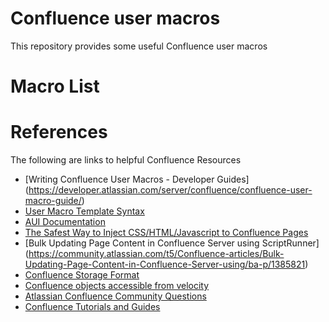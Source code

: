 # Confluence user macros
This repository provides some useful Confluence user macros

# Macro List

# References
The following are links to helpful Confluence Resources

* [Writing Confluence User Macros - Developer Guides] (https://developer.atlassian.com/server/confluence/confluence-user-macro-guide/)
* [User Macro Template Syntax](https://confluence.atlassian.com/doc/user-macro-template-syntax-223906130.html)
* [AUI Documentation](https://docs.atlassian.com/aui/)
* [The Safest Way to Inject CSS/HTML/Javascript to Confluence Pages](https://blog.servicerocket.com/adoption/the-safest-way-to-inject-css/html/javascript-to-confluence-pages)
* [Bulk Updating Page Content in Confluence Server using ScriptRunner] (https://community.atlassian.com/t5/Confluence-articles/Bulk-Updating-Page-Content-in-Confluence-Server-using/ba-p/1385821)
* [Confluence Storage Format](https://confluence.atlassian.com/doc/confluence-storage-format-790796544.html)
* [Confluence objects accessible from velocity](https://developer.atlassian.com/server/confluence/confluence-objects-accessible-from-velocity/)
* [Atlassian Confluence Community Questions](https://community.atlassian.com/t5/Confluence-questions/qa-p/confluence-questions)
* [Confluence Tutorials and Guides](https://developer.atlassian.com/server/confluence/tutorials-and-guides/)



